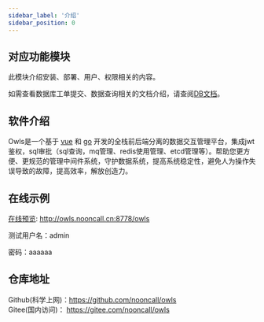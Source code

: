 ```yaml
---
sidebar_label: '介绍'
sidebar_position: 0
---
```


## 对应功能模块
此模块介绍安装、部署、用户、权限相关的内容。

如需查看数据库工单提交、数据查询相关的文档介绍，请查阅[DB文档](../db/intro)。
## 软件介绍

Owls是一个基于 [vue](https://vuejs.org) 和 [go](https://go.dev/) 开发的全栈前后端分离的数据交互管理平台，集成jwt鉴权，sql审批（sql查询，mq管理、redis使用管理、etcd管理等）。帮助您更方便、更规范的管理中间件系统，守护数据系统，提高系统稳定性，避免人为操作失误导致的故障，提高效率，解放创造力。

## 在线示例

[在线预览](http://owls.nooncall.cn:8778/owls): http://owls.nooncall.cn:8778/owls

测试用户名：admin

密码：aaaaaa

## 仓库地址

Github(科学上网)：https://github.com/nooncall/owls  
Gitee(国内访问)： https://gitee.com/nooncall/owls
